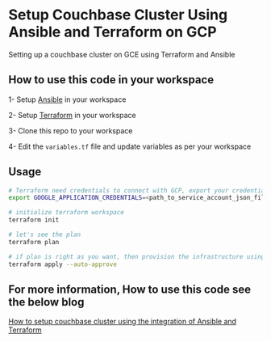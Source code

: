 # Setup Couchbase Cluster Using Ansible and Terraform on GCP

Setting up a couchbase cluster on GCE using Terraform and Ansible

## How to use this code in your workspace
1- Setup [Ansible](https://docs.ansible.com/ansible/latest/installation_guide/intro_installation.html) in your workspace 

2- Setup [Terraform](https://www.terraform.io/downloads) in your workspace 

3- Clone this repo to your workspace 

4- Edit the `variables.tf` file and update variables as per your workspace 


## Usage

```bash
# Terraform need credentials to connect with GCP, export your credentials
export GOOGLE_APPLICATION_CREDENTIALS=<path_to_service_account_json_file>

# initialize terraform workspace 
terraform init

# let's see the plan 
terraform plan

# if plan is right as you want, then provision the infrastructure using
terraform apply --auto-approve
```


## For more information, How to use this code see the below blog 

[How to setup couchbase cluster using the integration of Ansible and Terraform](https://blog.thecloudside.com/tutorial-setup-a-couchbase-cluster-on-gcp-using-terraform-and-ansible-4a52c9cd4bee)
